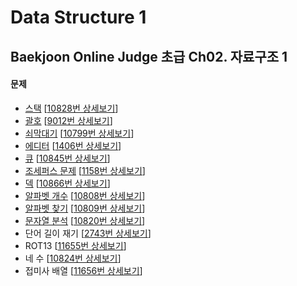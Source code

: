 Data Structure 1
================

Baekjoon Online Judge 초급 Ch02. 자료구조 1
----------------------------------------

#### 문제

* [스택](./Stack) [[10828번 상세보기](https://www.acmicpc.net/problem/10828)]
* [괄호](./Parenthesis) [[9012번 상세보기](https://www.acmicpc.net/problem/9012)]
* [쇠막대기](./Metal_Rod) [[10799번 상세보기](https://www.acmicpc.net/problem/10799)]
* [에디터](./Editor) [[1406번 상세보기](https://www.acmicpc.net/problem/1406)]
* [큐](./Queue) [[10845번 상세보기](https://www.acmicpc.net/problem/10845)]
* [조세퍼스 문제](./Josephus) [[1158번 상세보기](https://www.acmicpc.net/problem/1158)]
* [덱](./Deque) [[10866번 상세보기](https://www.acmicpc.net/problem/10866)]
* [알파벳 개수](./Number_of_Alphabet) [[10808번 상세보기](https://www.acmicpc.net/problem/10808)]
* [알파벳 찾기](./Search_for_Alphabet) [[10809번 상세보기](https://www.acmicpc.net/problem/10809)]
* [문자열 분석](./String_Analysis) [[10820번 상세보기](https://www.acmicpc.net/problem/10820)]
* 단어 길이 재기 [[2743번 상세보기](https://www.acmicpc.net/problem/2743)]
* ROT13 [[11655번 상세보기](https://www.acmicpc.net/problem/11655)]
* 네 수 [[10824번 상세보기](https://www.acmicpc.net/problem/10824)]
* 접미사 배열 [[11656번 상세보기](https://www.acmicpc.net/problem/11656)]